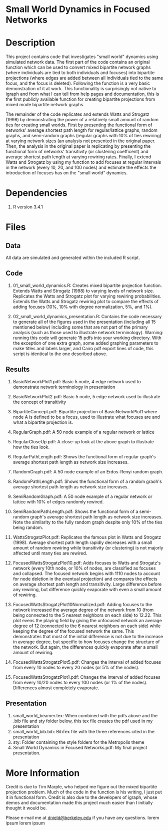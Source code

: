 # Small World Dynamics in Focused Networks

# Description
This project contains code that investigates "small world" dynamics using simulated network data. The first part of the code contains an original function which can be used to convert mixed bipartite network graphs (where individuals are tied to both individuals and focuses) into bipartite projections (where edges are added between all individuals tied to the same focus, and the focus is deleted). Following the function is a very basic demonstration of it at work. This functionality is surprisingly not native to igraph and from what I can tell from help pages and documentation, this is the first publicly available function for creating bipartite projections from mixed mode bipartite network graphs.

The remainder of the code replicates and extends Watts and Strogatz (1998) by demonstrating the power of a relatively small amount of random ties for creating small worlds. First by presenting the functional form of networks' average shortest path length for regular/lattice graphs, random graphs, and semi-random graphs (regular graphs with 10% of ties rewiring) at varying network sizes (an analysis not presented in the original paper. Then, the analysis in the original paper is replicating by presenting the functional form of networks' transitivity (or clustering coefficent) and average shortest path length at varying rewiring rates. Finally, I extend Watts and Strogatz by using my function to add focuses at regular intervals in the network (every 10, 20, and 100 nodes) and estimate the effects the introduction of focuses has on the "small world" dynamics.

# Dependencies
1. R version 3.4.1

# Files
## Data
All data are simulated and generated within the included R script.

## Code 
1. 01_small_world_dynamics.R: Creates mixed bipartite projection function. Extends Watts and Strogatz (1998) to varying levels of network size. Replicates the Watts and Strogatz plot for varying rewiring probabilities. Extends the Watts and Strogatz rewiring plot to compare the effects of adding focuses (10%, 10% with degree normalization, 5%, and 1%).

2. 02_small_world_dynamics_presentation.R: Contains the code necessary to generate all of the figures used in the presentation (including all 15 mentioned below) including some that are not part of the primary analysis (such as those used to illustrate network terminology). Warning: running this code will generate 15 pdfs into your working directory. With the exception of one extra graph, some added graphing parameters to make titles and labels larger, and Cairo pdf export lines of code, this script is identical to the one described above.

## Results
1. BasicNetworkPlot1.pdf: Basic 5 node, 4 edge network used to demonstrate network terminology in presentation

2. BasicNetworkPlot2.pdf: Basic 5 node, 5 edge network used to illustrate the concept of transitivity

3. BipartiteConcept.pdf: Bipartite projection of BasicNetworkPlot1 where node A is defined to be a focus, used to illustrate what focuses are and what a bipartite projection is.

4. RegularGraph.pdf: A 50 node example of a regular network or lattice

5. RegularCloseUp.pdf: A close-up look at the above graph to illustrate how the ties look.

6. RegularPathLength.pdf: Shows the functional form of regular graph's average shortest path length as network size increases.

7. RandomGraph.pdf: A 50 node example of an Erdos-Renyi random graph.

8. RandomPathLength.pdf: Shows the functional form of a random graoh's average shortest path length as network size increases.

9. SemiRandomGraph.pdf: A 50 node example of a regular network or lattice with 10% of edges randomly rewired.

10. SemiRandomPathLength.pdf: Shows the functional form of a semi-random graph's average shortest path length as network size increases. Note the similarity to the fully random graph despite only 10% of the ties being random.

11. WattsStrogatzPlot.pdf: Replicates the famous plot in Watts and Strogatz (1998). Average shortest path length rapidly decreases with a small amount of random rewiring while transitivity (or clustering) is not majorly affected until many ties are rewired.

12. FocusedWattsStrogatzPlot10.pdf: Adds focuses to Watts and Strogatz's network (every 10th node, or 10% of nodes, are classified as focuses and collapsed. The focused network begins with 1110 nodes to account for node deletion in the eventual projection) and compares the effects on average shortest path length and transitivity. Large difference before any rewiring, but difference quickly evaporate with even a small amount of rewiring.

13. FocusedWattsStrogatzPlot10Normalized.pdf: Adding focuses to the network increased the average degree of the network from 10 (from being connected to the 5 nearest neighbors on each side) to 12.22. This plot evens the playing field by giving the unfocused network an average degree of 12 (connected to the 6 nearest neighbors on each side) while keeping the degree of the focused network the same. This demonstrates that most of the initial difference is not due to the increase in average degree, but specific to how focuses change the structure of the network. But again, the differences quickly evaporate after a small amount of rewiring.

14. FocusedWattsStrogatzPlot5.pdf: Changes the interval of added focuses from every 10 nodes to every 20 nodes (or 5% of the nodes).

15. FocusedWattsStrogatzPlot1.pdf: Changes the interval of added focuses from every 10/20 nodes to every 100 nodes (or 1% of the nodes). Differences almost completely evaporate.

## Presentation
1. small_world_beamer.tex: When combined with the pdfs above and the .bib file and sty folder below, this tex file creates the pdf used in my presentation
2. small_world_bib.bib: BibTex file with the three references cited in the presentation
3. sty: Folder containing the style folders for the Metropolis theme
4. Small World Dynamics in Focused Networks.pdf: My final project presentation.

# More Information
Credit is due to Tim Marple, who helped me figure out the mixed bipartite projection problem. Much of the code in the function is his writing, I just put it in functional form. Credit is also due to the developers of igraph, whose demos and documentation made this project much easier than I initially thought it would be.

Please e-mail me at dnield@berkeley.edu if you have any questions.
lorem ipsum
lorem ipsum
